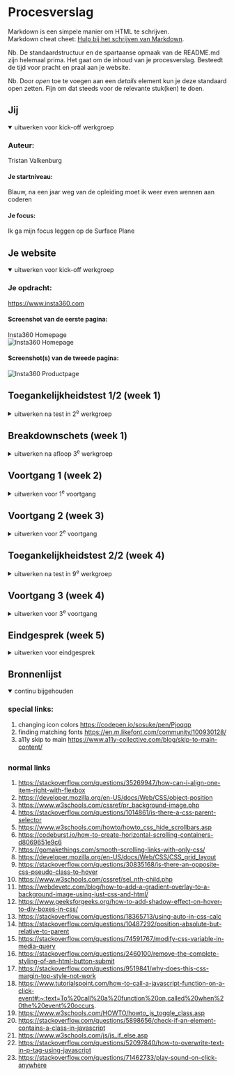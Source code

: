 # Procesverslag
Markdown is een simpele manier om HTML te schrijven.  
Markdown cheat cheet: [Hulp bij het schrijven van Markdown](https://github.com/adam-p/markdown-here/wiki/Markdown-Cheatsheet).

Nb. De standaardstructuur en de spartaanse opmaak van de README.md zijn helemaal prima. Het gaat om de inhoud van je procesverslag. Besteedt de tijd voor pracht en praal aan je website.

Nb. Door *open* toe te voegen aan een *details* element kun je deze standaard open zetten. Fijn om dat steeds voor de relevante stuk(ken) te doen.





## Jij

<details open>
  <summary>uitwerken voor kick-off werkgroep</summary>

  ### Auteur:
  Tristan Valkenburg

  #### Je startniveau:
  Blauw, na een jaar weg van de opleiding moet ik weer even wennen aan coderen

  #### Je focus:
  Ik ga mijn focus leggen op de Surface Plane
</details>





## Je website

<details open>
  <summary>uitwerken voor kick-off werkgroep</summary>

  ### Je opdracht:
  https://www.insta360.com 
  #### Screenshot van de eerste pagina: 
  Insta360 Homepage
  <br>
  <img src="readme-images/insta360_homepage.png" width="300px" alt="Insta360 Homepage">

  #### Screenshot(s) van de tweede pagina:
  <img src="readme-images/insta360_productpage.png" width="300px" alt="Insta360 Productpage">
 
</details>



## Toegankelijkheidstest 1/2 (week 1)

<details>
  <summary>uitwerken na test in 2<sup>e</sup> werkgroep</summary>

  ### Bevindingen
  - Doormiddel van de screenreader kwam ik nergens op de insta360 wesbite. Ik weet niet zeker of dit ligt aan mij, of aan de site, maar als gebruiker was ik in ieder geval snel afgehaakt. In Insta360's defense: mensen met een visuele beperking zijn niet per se de doelgroep voor een camera bedrijf. Maar toch vind ik dat dit beter moet kunnen.

  - Mensen met een visuele of motorieke beperking kunnen bepaalde Acessibility Features goed gebruiken om het web te surfen.
  - Veel hedendaagse Websites zijn nog niet goed geoptimaliseerd voor (bijvoorbeeld) een screenreader, dit maakt het lastig voor mensen met een visuele beperking om said website te gebruiken.
  - high contrast mode kan een dealmaker feature zijn voor visueel beperkte mensen.
  - het is belangrijk om bijvoorbeeld links grote hitboxes te geven zodat mensen met een motorieke beperking minder nauwkeurig hoeven te klikken.
  - Iets waar ik eerder nog niet veel gedachten aan had besteed is een optie om Motion te minderen voor prikkelgevoelige users. Dit kan bijvoorbeeld een pauzeknop zijn voor een autoplay video op een homepagina van een webshop.
  
</details>



## Breakdownschets (week 1)

<details>
  <summary>uitwerken na afloop 3<sup>e</sup> werkgroep</summary>

  ### de hele pagina: 
  <img src="readme-images//insta360_wireframe_sketch.jpg" width="375px" alt="breakdown van de hele pagina">

</details>





## Voortgang 1 (week 2)

<details>
  <summary>uitwerken voor 1<sup>e</sup> voortgang</summary>

  ### Stand van zaken
  Aangezien ik er een jaartje tussenuit was bij CMD had ik wellicht iets meer moeite met opstarten dan mijn nieuwe klasgenoten. Ik moest nog een nieuwe laptop bemachtigen aan het begin van het jaar en daarbovenop moet ik al mijn HTML-, CSS- en JS-kennis (of wat er nog van over is) weer opgraven en losbikken uit de donkere gaten en kieren in mijn hoofd. Dat kost tijd. Al met al heb ik niet de snelste start gemaakt dit jaar, maar ik heb er vertrouwen in dat ik in de loop van de weken wel weer op mijn pootjes terecht zal komen.


  ### Verslag van meeting
  hier na afloop snel de uitkomsten van de meeting vastleggen

  - Eerst was ik van plan 2 ingewikkelde paginas te bouwen, maar een studentassistent heeft mij dit afgeraden en ik heb besloten een homepage en een minder complexe detailpagina na te bouwen.
  - In de carousel van de insta360 webite zijn de header tekst en buttons van de carousel al onderdeel van de background image; ze zijn gemaakt in photoshop en niet met symantische code. De student assistent had mij de uitdaging gegeven om de tekst en buttons wel te coderen. 
  - Ik loop best achter, maar het is nog te overzien.
  - Ik moet ervoor zorgen dat ik mijn kennis van 2 jaar geleden weer een beetje terug krijg zodat ik lekker door kan coderen.
</details>





## Voortgang 2 (week 3)

<details>
  <summary>uitwerken voor 2<sup>e</sup> voortgang</summary>

  ### Stand van zaken
  Ik ben afgelopen week naar Disney geweest. Het was erg leuk en ik heb ervan genoten. Wat bar tegenviel is hoe weinig tijd ik in de praktijk had voor mijn huiswerk. Ik was de hele week zoet met achtbanen rijden en prinsessen ontmoeten! Gelukkig was ik het weekend voor mijn vertrek nog lekker aan de bak geweest. Toch loop ik nog behoorlijk achter.
  Ondanks mijn achterstand ben ik wel blij met het werk dat ik tot nu toe heb kunnen leveren. Voor zover ik weet is het symantisch en voor mijn doen is het redelijk complex. Bijna alles waar ik me toe heb gezet is me gelukt om te coderen.

  Hier zijn een aantal dingetjes waar ik blij mee ben:

  Zoals ik zei moest ik voor symantiek de kopjes en buttons in de header carousel coderen. Ik was begonnen met het photoshoppen van de originele background images.

  <img src="readme-images/bgImageOG.webp" width="375px" alt="Original BG Image">
  <img src="images/headerCarousel/carousel1.png" width="375px" alt="Photoshopped BG Image"> <br>
  Nu was aan mij de taak om het bovenste plaatje na te maken met HTML en CSS <br>
  <img src="readme-images/bgImageNew.png" width="375px" alt="New BG Image">
  <img src="readme-images/bgImageNewInspect.png" width="375px" alt="New BG Image Inspect">
   <br>
  Op mijn webite wordt niet de volle breedte van de image gedisplayed, maar de kopjes zijn haast 1 op 1

  Iets anders waar ik wel blij mee ben zijn de arrow buttons op mijn pagina.

  <img src="readme-images/arrow.png" width="100px" alt="arrowtje">

  
  HTML:

    <a href="#carousel4" class="arrow"><span></span><img src="images/icons/arrowIcon.png" alt="show previous card in carousel"></a>
  
  CSS: 

    .arrow {
      display: flex;
      justify-content: center;
      align-items: center;
      transition: all .2s;
    }

    .arrowContainer:not(:hover) .arrow{
      opacity: 0;
    }

    .arrow span {
      display: flex;
      justify-content: center;
      align-items: center;
      background-color: var(--black);
      opacity: .25;
      width: 3rem;
      height: 3rem;
      border-radius: 50%;
    }

    .arrow:hover span { 
      opacity: .5;
    }

    .arrow img {
      height: 1.2rem;
      opacity: 1;
      filter: var(--blackToWhite);
      position: relative;
    }

    /* bigbrain stuff here to make the arrow face the right direction based on the HTML Structure*/
    .arrow img:last-child {
      right: 1.9rem;
    }

    .arrow img:first-child{
      left: 2rem;
      transform: rotate(180deg);
      z-index: 10;
    }

  Om de arrows alleen te displayen als wanneer ze nodig zijn heb ik veel gexperimenteerd: 

    /* show when entering parent - this one works (pretty clever stuff), but is not very practical */
    /* .arrow:has(> *):hover {
      opacity: 1;
    } */

    /* I need to select the parent of the parent of .arrow, but I can't figure out if that's possible. 
    Later, I tried enlarging the hitbox of the arrow's parent to cover the width of the viewport, but this also obstructed all the hyperlinks behind it*/
    /* .arrow:has(> *) {
      height: inherit;
      position: absolute;
      width: 100vw;
    } */

  Na een lange tijd heb ik ervoor gekozen om een class te geven aan het parent element waar binnen ik de arrows wil laten zien. Zodra de cursor zich buiten dat element (bijvoorbeeld een section of span) bevindt, gaat de opacity van de arrows op 0.

    .arrowContainer:not(:hover) .arrow{
      opacity: 0;
    }

  Omdat de arrows natuurlijk naar links en naar rechts moeten wijzen heb ik de CSS zo gescheven dat de direction van de arrow wordt bepaald op basis van de HTML structuur. Als de span (dat is de achtergrond van de button) voor de image (arrow) komt, wijst de arrow naar links, en anders naar rechts. Zelf bedacht, mighty cool of niet dan?




  ### Verslag van meeting
  hier na afloop snel de uitkomsten van de meeting vastleggen

  - Ook de docent is blij met mijn code, dus dat is fijn en kan ik in mijn zak steken.
  - Ik klink als een broken record, maar ik moet gewoon doorknallen om mijn achterstand in te halen.

</details>





## Toegankelijkheidstest 2/2 (week 4)

<details>
  <summary>uitwerken na test in 9<sup>e</sup> werkgroep</summary>

  ### Bevindingen
  - Ik ben nog steeds erg onhandig met de Apple Screen Reader. Ik kan er gewoon nog niet zo goed mee overweg. Op mijn eigen website niet, en ook op de originele Insta360 website niet...
  - Waar ik wel erg blij mee ben op mijn website is de "Skip To Main Content" Button die ik aan mijn website heb toegevoegd. De originele Insta360 website heeft dit niet. 
  - Iets waar ik bij een groter project meer op zou willen letten is bewust links en elementen te groeperen zodat de pagina makkelijker en efficienter te navigeren is.
  - Ik heb naderhand ook besloten om een prefers-reduced-motion mode toe te voegen aan mijn website. Bepaalde grote animaties zijn hiemee automatisch uitgeschakeld en de transitionspeed van alles is 1.5s in plaats van een snappy .2s.
</details>





## Voortgang 3 (week 4)

<details>
  <summary>uitwerken voor 3<sup>e</sup> voortgang</summary>

  ### Stand van zaken
  Ik ben eindelijk klaar met mijn eerste (en meest complexe) page!

  Hieronder nog wat kleine dingetjes waar ik blij mee ben:

  <img src="readme-images/darkMode.png" width="375px" alt="Dark Mode Code"> <br>
  <img src="readme-images/lightPage.png" width="150px" alt="light page">
  <img src="readme-images/darkPage.png" width="150px" alt="dark page"> <br>
  Doormiddel van @media heb ik mijn website darkmode user friendly gemaakt. 
  Zelf gebruik ik Dark Mode altijd wanneer mogelijk, dus hier ben ik wel blij mee. 
  Ik moest in mijn Stylesheet wat variabelen aanpassen omdat sommige elementen met dezelfde kleur (en dus met dezelfde var) in Light Mode verschillende kleuren kregen in Dark (dus hadden aparte vars noding).
  In het eerste jaar had ik een App gebouwd met een .js Darkmode Toggle. @media is hier een betere optie voor denk ik nu.

  <img src="readme-images/starRating.png" width="375px" alt="Star Rating System Code"> <br>
  Met deze codesnippit ben ik ook erg blij! Net als al mijn andere code in deze site is dit allemaal zelf geschreven. 
  Wat ik hier doe is twee spans in elkaar nesten en die over elkaar positioneren met relative en absolute positioning, beide hebben een repeating BG IMG van een zwarte ster. 
  De width van de parent span is altijd precies genoeg voor 5 BG IMG repeats, 5 sterren dus.
  De child span heeft een filter die de kleur verandert van zwart naar geel. De breedte van deze span is in procent te definieren.
  Doormiddel van width: calc(2em * [rating]); op de gekleurde sterren kun je in css een rating invullen en wordt het aantal sterren automatisch aangepast. <br>
  <img src="readme-images/star46.png" width="150px" alt="demo good rating">
  <img src="readme-images/star26.png" width="150px" alt="demo bad rating">




  ### Verslag van meeting
  - Iets belangrijks van de opdracht dat mij compleet over het hoofd is gegaan de afgelpoen weken is dat we de site moesten ontwerpen voor Mobile! Ik ga komend weekend kijken of ik mijn website nog responsive kan maken. Ik heb in het hele project gebruik gemaakt van REM en EM values, dus hopelijk helpt dat.
  - Ik ga nog even een goede laatste slag moeten maken om mijn tweede pagina op tijd te completen.
  - Iets dat ik de afgelopen tijd een beetje heel erg voor me uit heb lopen schuiven is het testen van de screenreader. Ik hoop heel erg dat het goed zit daarmee. Als dit niet het geval blijkt te zijn, zal ik mijn weekendplannen even om moeten gooien ben ik bang.

</details>





## Eindgesprek (week 5)

<details>
  <summary>uitwerken voor eindgesprek</summary>

  ### Je uitkomst - karakteristiek screenshots:
  <img src="readme-images/page1Ss1.png" width="375px" alt="uitomst opdracht 1"><br>
  <img src="readme-images/page1Ss2.png" width="375px" alt="uitomst opdracht 1"><br>
  <img src="readme-images/page1Ss3.png" width="375px" alt="uitomst opdracht 1"><br>
  <img src="readme-images/page1Ss4.png" width="375px" alt="uitomst opdracht 1"><br>
  <br>

  <img src="readme-images/page2Ss1.png" width="375px" alt="uitomst opdracht 1"><br>
  <img src="readme-images/page2Ss2.png" width="375px" alt="uitomst opdracht 1"><br>
  <img src="readme-images/page2Ss3.png" width="375px" alt="uitomst opdracht 1"><br>


  ### Dit ging goed/Heb ik geleerd: 
  Korte omschrijving met plaatjes
  - Ik ben best blij met mijn .js integration. Ik was een beetje nerveus om javascript weer te gaan gebruiken aangezien ik het meer dan een jaar niet meer had gebruikt. Natuurlijk is het weer even wennen, maar het is wel gelukt wat basic dingetjes voor elkaar te krijgen.<br>
  <img src="readme-images/optionForm.png" width="375px" alt="top"> <br>
  - Deze sterren ben ik ook blij mee! Ik had ervoor gekozen om mijn code te futureproofen en geen statische .png's te gebruiken. deze sterren zijn heel makkelijk aan te passen met 1 line in CSS, geen photoshop of Illustrator! <br>
  <img src="readme-images/star46.png" width="200px" alt="demo good rating">
  <img src="readme-images/star26.png" width="200px" alt="demo bad rating"><br>
  - Voor mijn website heb ik veel arrow linkjes en knoppeb gebruikt. Met uitzondering van wat specifieke tweaks hier en daar zijn ze allemaal met dezelfde flexiebele code gestijld.
  <img src="readme-images/arrow.png" width="100px" alt="arrowtje">

  ### Dit was lastig/Is niet gelukt:
  - wat mij niet is gelukt is het responsove maken van de website. Op de tweede pagina was het heel makkelijk om de code te schrijven om de elementen in landscape mode te positioneren, maar het lukte me voor geen goud om de @media query te laten doen wat 'ie moest, en ik snap niet hoe. In eerste pagina heb ik niet veel tijd gestoken om 'm responsive te maken, aangezien het me simpelweg niet lukt om de code te activeren. Ik had besloten om mijn tijd te gebruiken om wat extra surface plane features toe te voegen. <br>
  <img src="readme-images/page1Ss1.png" width="375px" alt="bummer">
  - Iets wat me echt heel erg tegenviel was hoe veel tijd het mij kostte om te coderen. Soms voelde het als een soort bodemloze put waar ik uur na uur na uur in gooide zonder ook maar iets waardevols terug te krijgen. Dit zal wenning en oefening vergen om te verhelpen.



</details>





## Bronnenlijst

<details open>
  <summary>continu bijgehouden</summary>

  ### special links:
  1. changing icon colors
  https://codepen.io/sosuke/pen/Pjoqqp
  2. finding matching fonts
  https://en.m.likefont.com/community/100930128/
  3. a11y skip to main
  https://www.a11y-collective.com/blog/skip-to-main-content/

  ##
  ### normal links

  1. https://stackoverflow.com/questions/35269947/how-can-i-align-one-item-right-with-flexbox
  2. https://developer.mozilla.org/en-US/docs/Web/CSS/object-position
  3. https://www.w3schools.com/cssref/pr_background-image.php
  4. https://stackoverflow.com/questions/1014861/is-there-a-css-parent-selector
  5. https://www.w3schools.com/howto/howto_css_hide_scrollbars.asp
  6. https://codeburst.io/how-to-create-horizontal-scrolling-containers-d8069651e9c6
  7. https://gomakethings.com/smooth-scrolling-links-with-only-css/
  8. https://developer.mozilla.org/en-US/docs/Web/CSS/CSS_grid_layout
  9. https://stackoverflow.com/questions/30835168/is-there-an-opposite-css-pseudo-class-to-hover
  10. https://www.w3schools.com/cssref/sel_nth-child.php
  11. https://webdevetc.com/blog/how-to-add-a-gradient-overlay-to-a-background-image-using-just-css-and-html/
  12. https://www.geeksforgeeks.org/how-to-add-shadow-effect-on-hover-to-div-boxes-in-css/
  13. https://stackoverflow.com/questions/18365713/using-auto-in-css-calc
  14. https://stackoverflow.com/questions/10487292/position-absolute-but-relative-to-parent
  15. https://stackoverflow.com/questions/74591767/modify-css-variable-in-media-query
  16. https://stackoverflow.com/questions/2460100/remove-the-complete-styling-of-an-html-button-submit
  17. https://stackoverflow.com/questions/9519841/why-does-this-css-margin-top-style-not-work
  18. https://www.tutorialspoint.com/how-to-call-a-javascript-function-on-a-click-event#:~:text=To%20call%20a%20function%20on,called%20when%20the%20event%20occurs.
  19. https://www.w3schools.com/HOWTO/howto_js_toggle_class.asp
  20. https://stackoverflow.com/questions/5898656/check-if-an-element-contains-a-class-in-javascript
  21. https://www.w3schools.com/js/js_if_else.asp
  22. https://stackoverflow.com/questions/52097840/how-to-overwrite-text-in-p-tag-using-javascript
  23. https://stackoverflow.com/questions/71462733/play-sound-on-click-anywhere

</details>